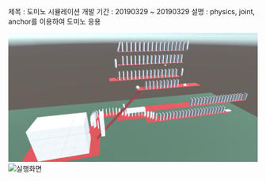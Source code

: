 제목 : 도미노 시뮬레이션
개발 기간 : 20190329 ~ 20190329
설명 : physics, joint, anchor를 이용하여 도미노 응용

![실행화면](./picture.png)
![실행화면](./picture2.png)
